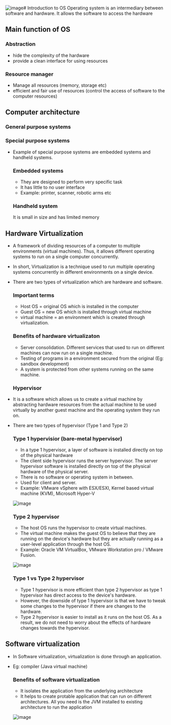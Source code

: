 ![image](https://github.com/Fong20/Learning-repository/assets/150316121/c8d5e46a-2df1-4ec7-844d-0b581d49d2d9)# Introduction to OS
Operating system is an intermediary between software and hardware. It allows the software to access the hardware

## Main function of OS

  ### Abstraction 
  - hide the complexity of the hardware
  - provide a clean interface for using resources
  
  ### Resource manager
  - Manage all resources (memory, storage etc)
  - efficient and fair use of resources (control the access of software to the computer resources)

## Computer architecture

  ### General purpose systems

  ### Special purpose systems
  - Example of special purpose systems are embedded systems and handheld systems.

    ### Embedded systems
    - They are designed to perform very specific task
    - It has little to no user interface
    - Example: printer, scanner, robotic arms etc

    ### Handheld system
    It is small in size and has limited memory

## Hardware Virtualization
- A framework of dividing resources of a computer to multiple environments (virtual machines). Thus, it allows different operating systems to run on a single computer concurrently.
- In short, Virtualization is a technique used to run multiple operating systems concurrently in different environments on a single device.
- There are two types of virtualization which are hardware and software.

  ### Important terms
  - Host OS = original OS which is installed in the computer
  - Guest OS = new OS which is installed through virtual machine
  - virtual machine = an environment which is created through virtualization.
    
  ### Benefits of hardware virtualizaton
  - Server consolidation. Different services that used to run on different machines can now run on a single machine.
  - Testing of programs in a environment secured from the original (Eg: sandbox development)
  - A system is protected from other systems running on the same machine.

  ### Hypervisor
- It is a software which allows us to create a virtual machine by abstracting hardware resources from the actual machine to be used virtually by another guest machine and the operating system they run on.
- There are two types of hypervisor (Type 1 and Type 2)

    ### Type 1 hypervisior (bare-metal hypervisor)
    - In a type 1 hypervisor, a layer of software is installed directly on top of the physical hardware
    - The client side hypervisor runs the server hypervisor. The server hypervisor software is installed directly on top of the physical hardware of the physical server.
    - There is no software or operating system in between.
    - Used for client and server.
    - Example: VMware vSphere with ESX/ESXI, Kernel based virtual machine (KVM), Microsoft Hyper-V

    ![image](https://github.com/Fong20/Learning-repository/assets/150316121/eef3810e-d563-464e-b9af-d276684ff77e)

    ### Type 2 hypervisor
    - The host OS runs the hypervisor to create virtual machines.
    - The virtual machine makes the guest OS to believe that they are running on the device's hardware but they are actually running as a user-level application through the host OS.
    - Example: Oracle VM VirtualBox, VMware Workstation pro / VMware Fusion.
  
    ![image](https://github.com/Fong20/Learning-repository/assets/150316121/76665835-4b35-48f6-9887-0b1abe034262)


    ### Type 1 vs Type 2 hypervisor
    - Type 1 hypervisor is more efficient than type 2 hypervisor as type 1 hypervisor has direct access to the device's hardware.
    - However, the downside of type 1 hypervisor is that we have to tweak some changes to the hypervisor if there are changes to the hardware.
    - Type 2 hypervisor is easier to install as it runs on the host OS. As a result, we do not need to worry about the effects of hardware changes towards the hypervisor.

## Software virtualization
- In Software virtualization, virtualization is done through an application.
- Eg: compiler (Java virtual machine)

  ### Benefits of software virtualization
  - It isolates the application from the underlying architecture
  - It helps to create protable application that can run on different architectures. All you need is the JVM installed to existing architecture to run the application

  ![image](https://github.com/Fong20/Learning-repository/assets/150316121/febf9732-87a2-4e83-aec3-dd25ce81b156)

  


